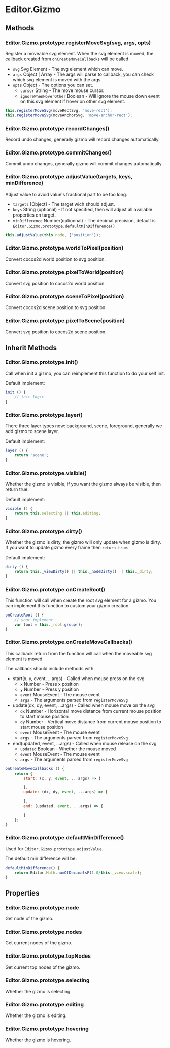 # Editor.Gizmo

## Methods

### Editor.Gizmo.prototype.registerMoveSvg(svg, args, opts)

Register a moveable svg element.
When the svg element is moved, the callback created from `onCreateMoveCallbacks` will be called.

- `svg` Svg Element - The svg element which can move.
- `args` Object | Array - The args will parse to callback, you can check which svg element is moved with the args.
- `opts` Object - The options you can set.
  - `cursor` String - The move mouse cursor.
  - `ignoreWhenHoverOther` Boolean - Will ignore the mouse down event on this svg element if hover on other svg element.

```javascript
this.registerMoveSvg(moveRectSvg, 'move-rect');
this.registerMoveSvg(moveAnchorSvg, 'move-anchor-rect');
```

### Editor.Gizmo.prototype.recordChanges()

Record undo changes, generally gizmo will record changes automatically.

### Editor.Gizmo.prototype.commitChanges()

Commit undo changes, generally gizmo will commit changes automatically

### Editor.Gizmo.prototype.adjustValue(targets, keys, minDifference)

Adjust value to avoid value's fractional part to be too long.

- `targets` [Object] - The target wich should adjust.
- `keys` String (optional) - If not specified, then will adjust all available properties on target.
- `minDifference` Number(optionnal) - The decimal precision, default is `Editor.Gizmo.prototype.defaultMinDifference()`

```javascript
this.adjustValue(this.node, ['position']);
```

### Editor.Gizmo.prototype.worldToPixel(position)

Convert cocos2d world position to svg position.

### Editor.Gizmo.prototype.pixelToWorld(position)

Convert svg position to cocos2d world position.

### Editor.Gizmo.prototype.sceneToPixel(position)

Convert cocos2d scene position to svg position.

### Editor.Gizmo.prototype.pixelToScene(position)

Convert svg position to cocos2d scene position.

## Inherit Methods

### Editor.Gizmo.prototype.init()

Call when init a gizmo, you can reimplement this function to do your self init.

Default implement:

```javascript
init () {
    // init logic
}
```

### Editor.Gizmo.prototype.layer()

There three layer types now: background, scene, foreground, generally we add gizmo to scene layer.

Default implement:

```javascript
layer () {
    return 'scene';
}
```

### Editor.Gizmo.prototype.visible()

Whether the gizmo is visible, if you want the gizmo always be visible, then return true.

Default implement:

```javascript
visible () {
    return this.selecting || this.editing;
}
```

### Editor.Gizmo.prototype.dirty()

Whether the gizmo is dirty, the gizmo will only update when gizmo is dirty.
If you want to update gizmo every frame then `return true`.

Default implement:

```javascript
dirty () {
    return this._viewDirty() || this._nodeDirty() || this._dirty;
}
```

### Editor.Gizmo.prototype.onCreateRoot()

This function will call when create the root svg element for a gizmo.
You can implement this function to custom your gizmo creation.

```javascript
onCreateRoot () {
    // your implement
    var tool = this._root.group();
}
```

### Editor.Gizmo.prototype.onCreateMoveCallbacks()

This callback return from the function will call when the moveable svg element is moved.

The callback should include methods with:

- start(x, y, event, ...args) - Called when mouse press on the svg
  - `x` Number - Press x position
  - `y` Number - Press y position
  - `event` MouseEvent - The mouse event
  - `args` - The arguments parsed from `registerMoveSvg`
- update(dx, dy, event, ...args) - Called when mouse move on the svg
  - `dx` Number - Horizontal move distance from current mouse position to start mouse position
  - `dy` Number - Vertical move distance from current mouse position to start mouse position
  - `event` MouseEvent - The mouse event
  - `args` - The arguments parsed from `registerMoveSvg`
- end(updated, event, ...args) - Called when mouse release on the svg
  - `updated` Boolean - Whether the mouse moved
  - `event` MouseEvent - The mouse event
  - `args` - The arguments parsed from `registerMoveSvg`

```javascript
onCreateMoveCallbacks () {
    return {
        start: (x, y, event, ...args) => {

        },
        update: (dx, dy, event, ...args) => {

        },
        end: (updated, event, ...args) => {

        }
    };
}
```

### Editor.Gizmo.prototype.defaultMinDifference()

Used for `Editor.Gizmo.prototype.adjustValue`.

The default min difference will be:

```javascript
defaultMinDifference() {
    return Editor.Math.numOfDecimalsF(1.0/this._view.scale);
}
```

## Properties

### Editor.Gizmo.prototype.node

Get node of the gizmo.

### Editor.Gizmo.prototype.nodes

Get current nodes of the gizmo.

### Editor.Gizmo.prototype.topNodes

Get current top nodes of the gizmo.

### Editor.Gizmo.prototype.selecting

Whether the gizmo is selecting.

### Editor.Gizmo.prototype.editing

Whether the gizmo is editing.

### Editor.Gizmo.prototype.hovering

Whether the gizmo is hovering.
